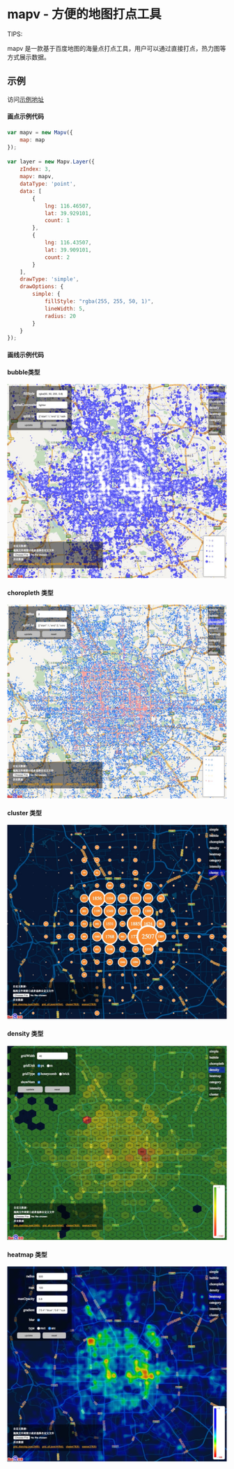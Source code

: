 # mapv - 方便的地图打点工具

TIPS:

mapv 是一款基于百度地图的海量点打点工具，用户可以通过直接打点，热力图等方式展示数据。

## 示例

访问[示例地址](http://huiyan-fe.github.io/mapv/examples/)

#### 画点示例代码

```js
var mapv = new Mapv({
    map: map
});

var layer = new Mapv.Layer({
    zIndex: 3,
    mapv: mapv,
    dataType: 'point', 
    data: [
        {
            lng: 116.46507,
            lat: 39.929101,
            count: 1
        },
        {
            lng: 116.43507,
            lat: 39.909101,
            count: 2
        }
    ],
    drawType: 'simple',
    drawOptions: {
        simple: {
            fillStyle: "rgba(255, 255, 50, 1)",
            lineWidth: 5,
            radius: 20
        }
    }
});
```

#### 画线示例代码


#### bubble类型
![bubble类型](/doc/asset/img/bubble.png)

#### choropleth 类型
![bubble类型](/doc/asset/img/choropleth.png)

#### cluster 类型
![bubble类型](/doc/asset/img/cluster.png)

#### density 类型
![bubble类型](/doc/asset/img/density.png)

#### heatmap 类型
![bubble类型](/doc/asset/img/heatmap.png)
